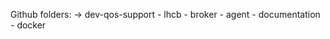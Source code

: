 



Github folders:
-> dev-qos-support
        - lhcb
        - broker
        - agent
        - documentation
        - docker
